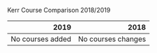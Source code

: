 Kerr Course Comparison 2018/2019

|2019|2018|
|------------------:|---------------------:|
| No courses added|No courses changes|


<!--stackedit_data:
eyJoaXN0b3J5IjpbLTE4NTc3NzY5NzldfQ==
-->
